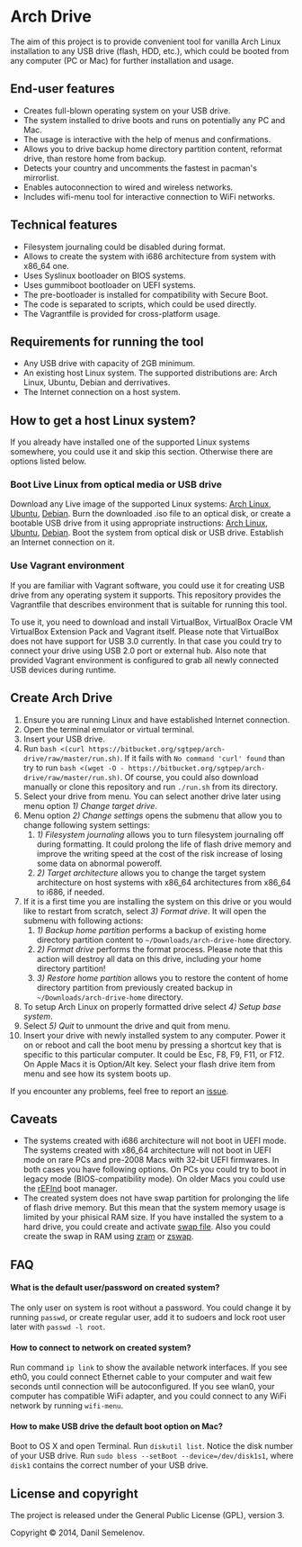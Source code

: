 # Arch Drive

The aim of this project is to provide convenient tool for vanilla Arch Linux installation to any USB drive (flash, HDD, etc.), which could be booted from any computer (PC or Mac) for further installation and usage.

## End-user features

- Creates full-blown operating system on your USB drive.
- The system installed to drive boots and runs on potentially any PC and Mac.
- The usage is interactive with the help of menus and confirmations.
- Allows you to drive backup home directory partition content, reformat drive, than restore home from backup.
- Detects your country and uncomments the fastest in pacman's mirrorlist.
- Enables autoconnection to wired and wireless networks.
- Includes wifi-menu tool for interactive connection to WiFi networks.

## Technical features

- Filesystem journaling could be disabled during format.
- Allows to create the system with i686 architecture from system with x86\_64 one.
- Uses Syslinux bootloader on BIOS systems.
- Uses gummiboot bootloader on UEFI systems.
- The pre-bootloader is installed for compatibility with Secure Boot.
- The code is separated to scripts, which could be used directly.
- The Vagrantfile is provided for cross-platform usage.

## Requirements for running the tool

- Any USB drive with capacity of 2GB minimum.
- An existing host Linux system. The supported distributions are: Arch Linux, Ubuntu, Debian and derrivatives.
- The Internet connection on a host system.

## How to get a host Linux system?

If you already have installed one of the supported Linux systems somewhere, you could use it and skip this section. Otherwise there are options listed below.

### Boot Live Linux from optical media or USB drive

Download any Live image of the supported Linux systems: [Arch Linux](https://www.archlinux.org/download/), [Ubuntu](http://www.ubuntu.com/download/desktop/), [Debian](http://live.debian.net/cdimage/release/stable+nonfree/). Burn the downloaded .iso file to an optical disk, or create a bootable USB drive from it using appropriate instructions: [Arch Linux](https://wiki.archlinux.org/index.php/USB_Flash_Installation_Media), [Ubuntu](http://www.ubuntu.com/download/desktop/), [Debian](http://live.debian.net/manual/stable/html/live-manual/the-basics.en.html#181). Boot the system from optical disk or USB drive. Establish an Internet connection on it.

### Use Vagrant environment

If you are familiar with Vagrant software, you could use it for creating USB drive from any operating system it supports. This repository provides the Vagrantfile that describes environment that is suitable for running this tool.

To use it, you need to download and install VirtualBox, VirtualBox Oracle VM VirtualBox Extension Pack and Vagrant itself. Please note that VirtualBox does not have support for USB 3.0 currently. In that case you could try to connect your drive using USB 2.0 port or external hub. Also note that provided Vagrant environment is configured to grab all newly connected USB devices during runtime.

## Create Arch Drive

1. Ensure you are running Linux and have established Internet connection.
2. Open the terminal emulator or virtual terminal.
3. Insert your USB drive.
4. Run `bash <(curl https://bitbucket.org/sgtpep/arch-drive/raw/master/run.sh)`. If it fails with `No command 'curl' found` than try to run `bash <(wget -O - https://bitbucket.org/sgtpep/arch-drive/raw/master/run.sh)`. Of course, you could also download manually or clone this repository and run `./run.sh` from its directory.
5. Select your drive from menu. You can select another drive later using menu option *1) Change target drive*.
6. Menu option *2) Change settings* opens the submenu that allow you to change following system settings:
    1. *1) Filesystem journaling* allows you to turn filesystem journaling off during formatting. It could prolong the life of flash drive memory and improve the writing speed at the cost of the risk increase of losing some data on abnormal poweroff.
    2. *2) Target architecture* allows you to change the target system architecture on host systems with x86\_64 architectures from x86\_64 to i686, if needed.
7. If it is a first time you are installing the system on this drive or you would like to restart from scratch, select *3) Format drive*. It will open the submenu with following actions:
    1. *1) Backup home partition* performs a backup of existing home directory partition content to `~/Downloads/arch-drive-home` directory.
    2. *2) Format drive* performs the format process. Please note that this action will destroy all data on this drive, including your home directory partition!
    3. *3) Restore home partition* allows you to restore the content of home directory partition from previously created backup in `~/Downloads/arch-drive-home` directory.
8. To setup Arch Linux on properly formatted drive select *4) Setup base system*.
9. Select *5) Quit* to unmount the drive and quit from menu.
10. Insert your drive with newly installed system to any computer. Power it on or reboot and call the boot menu by pressing a shortcut key that is specific to this particular computer. It could be Esc, F8, F9, F11, or F12. On Apple Macs it is Option/Alt key. Select your flash drive item from menu and see how its system boots up.

If you encounter any problems, feel free to report an [issue](https://bitbucket.org/sgtpep/arch-drive/issues).

## Caveats

- The systems created with i686 architecture will not boot in UEFI mode. The systems created with x86\_64 architecture will not boot in UEFI mode on rare PCs and pre-2008 Macs with 32-bit UEFI firmwares. In both cases you have following options. On PCs you could try to boot in legacy mode (BIOS-compatibility mode). On older Macs you could use the [rEFInd](http://www.rodsbooks.com/refind/) boot manager.
- The created system does not have swap partition for prolonging the life of flash drive memory. But this mean that the system memory usage is limited by your phisical RAM size. If you have installed the system to a hard drive, you could create and activate [swap file](https://wiki.archlinux.org/index.php/Swap#Swap_file). Also you could create the swap in RAM using [zram](https://wiki.archlinux.org/index.php/maximizing_performance#Compcache.2FZram_or_zswap) or [zswap](https://wiki.archlinux.org/index.php/Zswap).

## FAQ

#### What is the default user/password on created system?

The only user on system is root without a password. You could change it by running `passwd`, or create regular user, add it to sudoers and lock root user later with `passwd -l root`. 

#### How to connect to network on created system?

Run command `ip link` to show the available network interfaces. If you see eth0, you could connect Ethernet cable to your computer and wait few seconds until connection will be autoconfigured. If you see wlan0, your computer has compatible WiFi adapter, and you could connect to any WiFi network by running `wifi-menu`.

#### How to make USB drive the default boot option on Mac?

Boot to OS X and open Terminal. Run `diskutil list`. Notice the disk number of your USB drive. Run `sudo bless --setBoot --device=/dev/disk1s1`, where `disk1` contains the correct number of your USB drive.

## License and copyright

The project is released under the General Public License (GPL), version 3.

Copyright © 2014, Danil Semelenov.
